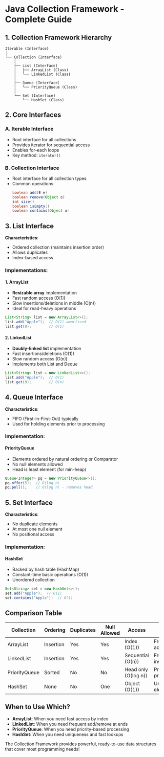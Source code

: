 # **Java Collection Framework - Complete Guide**

## **1. Collection Framework Hierarchy**

```
Iterable (Interface)
│
└── Collection (Interface)
    │
    ├── List (Interface)
    │   ├── ArrayList (Class)
    │   └── LinkedList (Class)
    │
    ├── Queue (Interface)
    │   └── PriorityQueue (Class)
    │
    └── Set (Interface)
        └── HashSet (Class)
```

## **2. Core Interfaces**

### **A. Iterable Interface**
- Root interface for all collections
- Provides iterator for sequential access
- Enables for-each loops
- Key method: `iterator()`

### **B. Collection Interface**
- Root interface for all collection types
- Common operations:
  ```java
  boolean add(E e)
  boolean remove(Object o)
  int size()
  boolean isEmpty()
  boolean contains(Object o)
  ```

## **3. List Interface**

**Characteristics:**
- Ordered collection (maintains insertion order)
- Allows duplicates
- Index-based access

### **Implementations:**

#### **1. ArrayList**
- **Resizable array** implementation
- Fast random access (O(1))
- Slow insertions/deletions in middle (O(n))
- Ideal for read-heavy operations
```java
List<String> list = new ArrayList<>();
list.add("Apple");  // O(1) amortized
list.get(0);        // O(1)
```

#### **2. LinkedList**
- **Doubly-linked list** implementation
- Fast insertions/deletions (O(1))
- Slow random access (O(n))
- Implements both List and Deque
```java
List<String> list = new LinkedList<>();
list.add("Apple");  // O(1)
list.get(0);        // O(n)
```

## **4. Queue Interface**

**Characteristics:**
- FIFO (First-In-First-Out) typically
- Used for holding elements prior to processing

### **Implementation:**

#### **PriorityQueue**
- Elements ordered by natural ordering or Comparator
- No null elements allowed
- Head is least element (for min-heap)
```java
Queue<Integer> pq = new PriorityQueue<>();
pq.offer(5);  // O(log n)
pq.poll();    // O(log n) - removes head
```

## **5. Set Interface**

**Characteristics:**
- No duplicate elements
- At most one null element
- No positional access

### **Implementation:**

#### **HashSet**
- Backed by hash table (HashMap)
- Constant-time basic operations (O(1))
- Unordered collection
```java
Set<String> set = new HashSet<>();
set.add("Apple");  // O(1)
set.contains("Apple");  // O(1)
```

## **Comparison Table**

| Collection | Ordering | Duplicates | Null Allowed | Access | Best For |
|------------|----------|------------|--------------|--------|----------|
| ArrayList | Insertion | Yes | Yes | Index (O(1)) | Frequent access |
| LinkedList | Insertion | Yes | Yes | Sequential (O(n)) | Frequent inserts/deletes |
| PriorityQueue | Sorted | No | No | Head only (O(log n)) | Priority processing |
| HashSet | None | No | One | Object (O(1)) | Unique elements |

## **When to Use Which?**

- **ArrayList**: When you need fast access by index
- **LinkedList**: When you need frequent add/remove at ends
- **PriorityQueue**: When you need priority-based processing
- **HashSet**: When you need uniqueness and fast lookups

The Collection Framework provides powerful, ready-to-use data structures that cover most programming needs!



